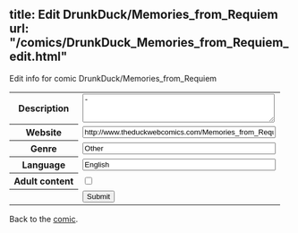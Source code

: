 title: Edit DrunkDuck/Memories_from_Requiem
url: "/comics/DrunkDuck_Memories_from_Requiem_edit.html"
---
Edit info for comic DrunkDuck/Memories_from_Requiem

<form name="comic" action="http://gaepostmail.appspot.com/comic/" method="post">
<table class="comicinfo">
<tr>
<th>Description</th><td><textarea name="description" cols="40" rows="3">-</textarea></td>
</tr>
<tr>
<th>Website</th><td><input type="text" name="url" value="http://www.theduckwebcomics.com/Memories_from_Requiem/" size="40"/></td>
</tr>
<tr>
<th>Genre</th><td><input type="text" name="genre" value="Other" size="40"/></td>
</tr>
<tr>
<th>Language</th><td><input type="text" name="language" value="English" size="40"/></td>
</tr>
<tr>
<th>Adult content</th><td><input type="checkbox" name="adult" value="adult" /></td>
</tr>
<tr>
<th></th><td>
<input type="hidden" name="comic" value="DrunkDuck_Memories_from_Requiem" />
<input type="submit" name="submit" value="Submit" />
</td>
</tr>
</table>
</form>

Back to the [comic](DrunkDuck_Memories_from_Requiem.html).

